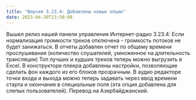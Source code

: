 ```yaml
---
title: "Версия 3.23.4: Добавлены новые опции"
date: 2023-04-30T13:50:08
---
```


Вышел релиз нашей панели управления Интернет-радио 3.23.4: Если нормализация громкости треков отключена - громкость потоков не будет занижаться. В отчеты добавлен отчет по общему времени прослушивания (количество слушателей, умноженное на длительность трансляции) Топ лучших и худших треков теперь можно выгрузить в Excel. В конструкторе плеера добавлены настройки, позволяющие сделать фон каждого из его блоков прозрачным. В аудио редакторе точки входа и выхода можно теперь задавать через ввод времени старта и окончания в специальные поля (эта опция добавлена для слепых пользователей). Перевод на Азербайджанский.
